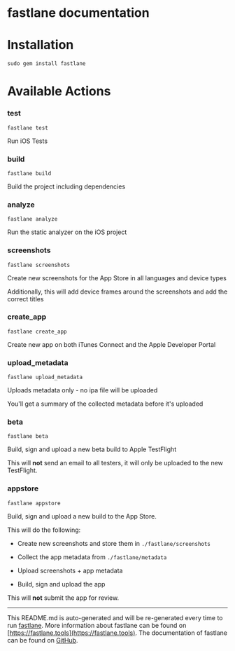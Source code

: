 fastlane documentation
================
# Installation
```
sudo gem install fastlane
```
# Available Actions
### test
```
fastlane test
```
Run iOS Tests
### build
```
fastlane build
```
Build the project including dependencies
### analyze
```
fastlane analyze
```
Run the static analyzer on the iOS project
### screenshots
```
fastlane screenshots
```
Create new screenshots for the App Store in all languages and device types

Additionally, this will add device frames around the screenshots and add the correct titles
### create_app
```
fastlane create_app
```
Create new app on both iTunes Connect and the Apple Developer Portal
### upload_metadata
```
fastlane upload_metadata
```
Uploads metadata only - no ipa file will be uploaded

You'll get a summary of the collected metadata before it's uploaded
### beta
```
fastlane beta
```
Build, sign and upload a new beta build to Apple TestFlight

This will **not** send an email to all testers, it will only be uploaded to the new TestFlight. 
### appstore
```
fastlane appstore
```
Build, sign and upload a new build to the App Store.

This will do the following:



- Create new screenshots and store them in `./fastlane/screenshots`

- Collect the app metadata from `./fastlane/metadata`

- Upload screenshots + app metadata

- Build, sign and upload the app



This will **not** submit the app for review.

----

This README.md is auto-generated and will be re-generated every time to run [fastlane](https://fastlane.tools).
More information about fastlane can be found on [https://fastlane.tools](https://fastlane.tools).
The documentation of fastlane can be found on [GitHub](https://github.com/fastlane/fastlane/tree/master/fastlane).